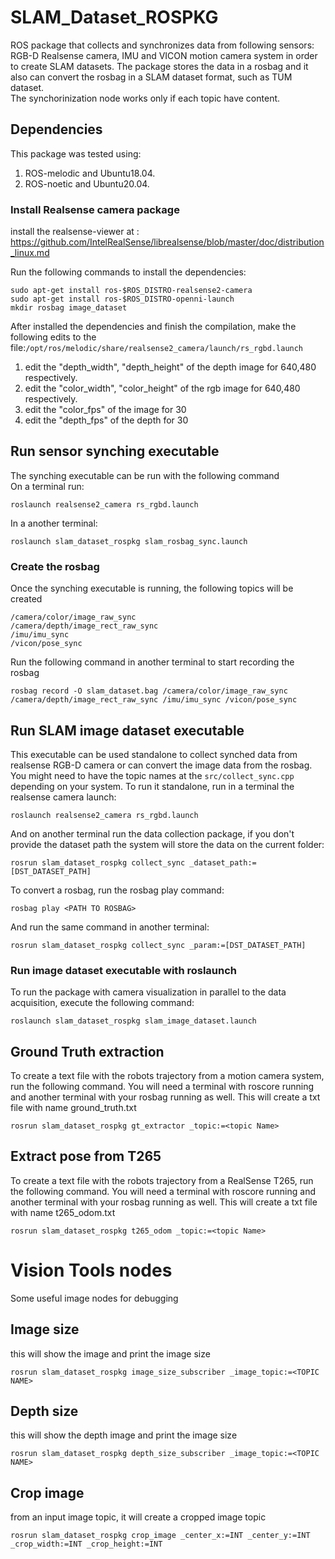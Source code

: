 # SLAM_Dataset_ROSPKG
ROS package that collects and synchronizes data from following sensors: RGB-D Realsense camera, IMU and VICON motion camera system in order to create SLAM datasets. The package stores the data in a rosbag and it also can convert the rosbag in a SLAM dataset format, such as TUM dataset. </br>
The synchorinization node works only if each topic have content. 

## Dependencies
This package was tested using: </br>
1. ROS-melodic and Ubuntu18.04. </br>
2. ROS-noetic and Ubuntu20.04. </br>

### Install Realsense camera package

install the realsense-viewer at : https://github.com/IntelRealSense/librealsense/blob/master/doc/distribution_linux.md </br>

Run the following commands to install the dependencies:

```
sudo apt-get install ros-$ROS_DISTRO-realsense2-camera
sudo apt-get install ros-$ROS_DISTRO-openni-launch
mkdir rosbag image_dataset
```

After installed the dependencies and finish the compilation, make the following edits to the file:```/opt/ros/melodic/share/realsense2_camera/launch/rs_rgbd.launch ``` </br>
1.    edit the "depth_width", "depth_height" of the depth image for 640,480 respectively.
2.    edit the "color_width", "color_height" of the rgb image  for 640,480 respectively.
3.    edit the "color_fps" of the image for 30
4.    edit the "depth_fps" of the depth for 30

## Run sensor synching executable
The synching executable can be run with the following command </br>
On a terminal run: 
```
roslaunch realsense2_camera rs_rgbd.launch
```
In a another terminal:
```
roslaunch slam_dataset_rospkg slam_rosbag_sync.launch
```

### Create the rosbag
Once the synching executable is running, the following topics will be created
```
/camera/color/image_raw_sync
/camera/depth/image_rect_raw_sync
/imu/imu_sync
/vicon/pose_sync
```

Run the following command in another terminal to start recording the rosbag 
```
rosbag record -O slam_dataset.bag /camera/color/image_raw_sync /camera/depth/image_rect_raw_sync /imu/imu_sync /vicon/pose_sync
```

## Run SLAM image dataset executable
This executable can be used standalone to collect synched data from realsense RGB-D camera or can convert the image data from the rosbag. You might need to have the topic names at the ```src/collect_sync.cpp``` depending on your system.
To run it standalone, run in a terminal the realsense camera launch: 
```
roslaunch realsense2_camera rs_rgbd.launch
```
And on another terminal run the data collection package, if you don't provide the dataset path the system will store the data on the current folder:
```
rosrun slam_dataset_rospkg collect_sync _dataset_path:=[DST_DATASET_PATH]
```

To convert a rosbag, run the rosbag play command:
```
rosbag play <PATH TO ROSBAG>
```
And run the  same command in another terminal:
```
rosrun slam_dataset_rospkg collect_sync _param:=[DST_DATASET_PATH]
```

### Run image dataset executable with roslaunch
To run the package with camera visualization in parallel to the data acquisition, execute the following command:
```
roslaunch slam_dataset_rospkg slam_image_dataset.launch
```

## Ground Truth extraction
To create a text file with the robots trajectory from a motion camera system, run the following command. You will need a terminal with roscore running and another terminal with your rosbag running as well. This will create a txt file with name ground_truth.txt
```
rosrun slam_dataset_rospkg gt_extractor _topic:=<topic Name>
```

## Extract pose from T265
To create a text file with the robots trajectory from a RealSense T265, run the following command. You will need a terminal with roscore running and another terminal with your rosbag running as well. This will create a txt file with name t265_odom.txt
```
rosrun slam_dataset_rospkg t265_odom _topic:=<topic Name>
```

# Vision Tools nodes
Some useful image nodes for debugging

## Image size 
this will show the image and print the image size
```
rosrun slam_dataset_rospkg image_size_subscriber _image_topic:=<TOPIC NAME>
```

## Depth size
this will show the depth image and print the image size
```
rosrun slam_dataset_rospkg depth_size_subscriber _image_topic:=<TOPIC NAME>
```

## Crop image 
from an input image topic, it will create a cropped image topic
```
rosrun slam_dataset_rospkg crop_image _center_x:=INT _center_y:=INT _crop_width:=INT _crop_height:=INT
```